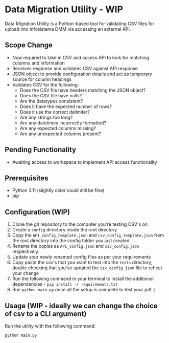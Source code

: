 # Data Migration Utility - WIP

Data Migration Utility is a Python-based tool for validating CSV files for upload into Infosistema DMM via accessing an external API. 

## Scope Change

- Now required to take in CSV and access API to look for matching columns and information
- Receives response and validates CSV against API response
- JSON object to provide configuration details and act as temporary source for column headings
- Validates CSV for the following:
    - Does the CSV file have headers matching the JSON object?
    - Does the CSV file have nulls?
    - Are the datatypes consistent?
    - Does it have the expected number of rows?
    - Does it use the correct delimiter?
    - Are any strings too long?
    - Are any datetimes incorrectly formatted?
    - Are any expected columns missing?
    - Are any unexpected columns present?

## Pending Functionality

- Awaiting access to workspace to implement API access functionality

## Prerequisites

- Python 3.11 (slightly older could still be fine)
- pip

## Configuration (WIP)

1. Clone the git repository to the computer you're testing CSV's on
2. Create a `config` directory inside the root directory
3. Copy the `API_config_template.json` and `csv_config_template.json` from the root directory into the config folder you just created
4. Rename the copies as `API_config.json` and `csv_config.json` respectively. 
5. Update your newly renamed config files as per your requirements
6. Copy paste the csv's that you want to test into the `tests` directory, double checking that you've updated the `csv_config.json` file to reflect your change
7. Run the following command in your terminal to install the additional dependencies - `pip install -r requirements.txt`
8. Run `python main.py` once all the setup is complete to test your pdf :)

## Usage (WIP - ideally we can change the choice of csv to a CLI argument)

Run the utility with the following command:

```python
python main.py
```